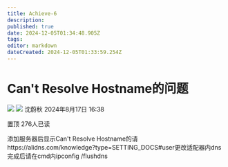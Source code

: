 ```yaml
---
title: Achieve-6
description: 
published: true
date: 2024-12-05T01:34:48.905Z
tags: 
editor: markdown
dateCreated: 2024-12-05T01:33:59.254Z
---
```


# Can't Resolve Hostname的问题
![](https://img.shields.io/badge/shenweiqiu-white?style=for-the-badge&label=Editor) ![](https://img.shields.io/badge/Fisunia_Faint-pink?style=for-the-badge&label=Achieved-BY)
沈蔚秋
2024年8月17日 16:38

置顶
276人已读

添加服务器后显示Can't Resolve Hostname的请https://alidns.com/knowledge?type=SETTING_DOCS#user更改适配器内dns完成后请在cmd内ipconfig /flushdns
